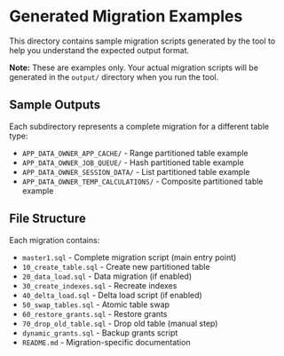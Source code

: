 # Generated Migration Examples

This directory contains sample migration scripts generated by the tool to help you understand the expected output format.

**Note:** These are examples only. Your actual migration scripts will be generated in the `output/` directory when you run the tool.

## Sample Outputs

Each subdirectory represents a complete migration for a different table type:

- `APP_DATA_OWNER_APP_CACHE/` - Range partitioned table example
- `APP_DATA_OWNER_JOB_QUEUE/` - Hash partitioned table example  
- `APP_DATA_OWNER_SESSION_DATA/` - List partitioned table example
- `APP_DATA_OWNER_TEMP_CALCULATIONS/` - Composite partitioned table example

## File Structure

Each migration contains:

- `master1.sql` - Complete migration script (main entry point)
- `10_create_table.sql` - Create new partitioned table
- `20_data_load.sql` - Data migration (if enabled)
- `30_create_indexes.sql` - Recreate indexes
- `40_delta_load.sql` - Delta load script (if enabled)
- `50_swap_tables.sql` - Atomic table swap
- `60_restore_grants.sql` - Restore grants
- `70_drop_old_table.sql` - Drop old table (manual step)
- `dynamic_grants.sql` - Backup grants script
- `README.md` - Migration-specific documentation